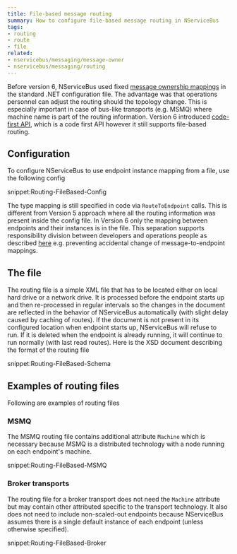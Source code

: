 ```yaml
---
title: File-based message routing
summary: How to configure file-based message routing in NServiceBus
tags:
- routing
- route
- file
related:
- nservicebus/messaging/message-owner
- nservicebus/messaging/routing
---
```


Before version 6, NServiceBus used fixed [message ownership mappings](/nservicebus/messaging/message-owner.md) in the standard .NET configuration file. The advantage was that operations personnel can adjust the routing should the topology change. This is especially important in case of bus-like transports (e.g. MSMQ) where machine name is part of the routing information. Version 6 introduced [code-first API](/nservicebus/messaging/routing.md), which is a code first API however it still supports file-based routing.


## Configuration

To configure NServiceBus to use endpoint instance mapping from a file, use the following config

snippet:Routing-FileBased-Config

The type mapping is still specified in code via `RouteToEndpoint` calls. This is different from Version 5 approach where all the routing information was present inside the config file. In Version 6 only the mapping between endpoints and their instances is in the file. This separation supports responsibility division between developers and operations people as described [here](/nservicebus/messaging/routing.md) e.g. preventing accidental change of message-to-endpoint mappings.


## The file

The routing file is a simple XML file that has to be located either on local hard drive or a network drive. It is processed before the endpoint starts up and then re-processed in regular intervals so the changes in the document are reflected in the behavior of NServiceBus automatically (with slight delay caused by caching of routes). If the document is not present in its configured location when endpoint starts up, NServiceBus will refuse to run. If it is deleted when the endpoint is already running, it will continue to run normally (with last read routes). Here is the XSD document describing the format of the routing file

snippet:Routing-FileBased-Schema 


## Examples of routing files

Following are examples of routing files


### MSMQ

The MSMQ routing file contains additional attribute `Machine` which is necessary because MSMQ is a distributed technology with a node running on each endpoint's machine.

snippet:Routing-FileBased-MSMQ


### Broker transports 

The routing file for a broker transport does not need the `Machine` attribute but may contain other attributed specific to the transport technology. It also does not need to include non-scaled-out endpoints because NServiceBus assumes there is a single default instance of each endpoint (unless otherwise specified).

snippet:Routing-FileBased-Broker
